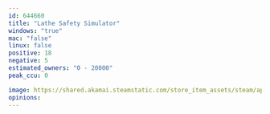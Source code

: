 ```yaml
---
id: 644660
title: "Lathe Safety Simulator"
windows: "true"
mac: "false"
linux: false
positive: 18
negative: 5
estimated_owners: "0 - 20000"
peak_ccu: 0

image: https://shared.akamai.steamstatic.com/store_item_assets/steam/apps/644660/header.jpg?t=1539433571
opinions:
---
```

